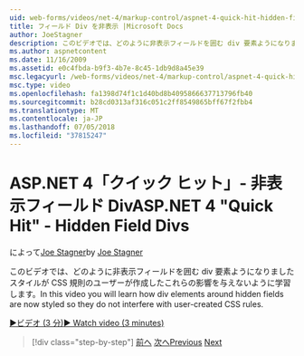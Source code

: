 ```yaml
---
uid: web-forms/videos/net-4/markup-control/aspnet-4-quick-hit-hidden-field-divs
title: フィールド Div を非表示 |Microsoft Docs
author: JoeStagner
description: このビデオでは、どのように非表示フィールドを囲む div 要素ようになりましたスタイルが CSS 規則のユーザーが作成したこれらの影響を与えないように学習します。
ms.author: aspnetcontent
ms.date: 11/16/2009
ms.assetid: e0c4fbda-b9f3-4b7e-8c45-1db9d8a45e39
msc.legacyurl: /web-forms/videos/net-4/markup-control/aspnet-4-quick-hit-hidden-field-divs
msc.type: video
ms.openlocfilehash: fa1398d74f1c1d40bd8b4095866637713796fb40
ms.sourcegitcommit: b28cd0313af316c051c2ff8549865bff67f2fbb4
ms.translationtype: MT
ms.contentlocale: ja-JP
ms.lasthandoff: 07/05/2018
ms.locfileid: "37815247"
---
```

<a name="aspnet-4-quick-hit---hidden-field-divs"></a><span data-ttu-id="b8b8a-103">ASP.NET 4「クイック ヒット」- 非表示フィールド Div</span><span class="sxs-lookup"><span data-stu-id="b8b8a-103">ASP.NET 4 "Quick Hit" - Hidden Field Divs</span></span>
====================
<span data-ttu-id="b8b8a-104">によって[Joe Stagner](https://github.com/JoeStagner)</span><span class="sxs-lookup"><span data-stu-id="b8b8a-104">by [Joe Stagner](https://github.com/JoeStagner)</span></span>

<span data-ttu-id="b8b8a-105">このビデオでは、どのように非表示フィールドを囲む div 要素ようになりましたスタイルが CSS 規則のユーザーが作成したこれらの影響を与えないように学習します。</span><span class="sxs-lookup"><span data-stu-id="b8b8a-105">In this video you will learn how div elements around hidden fields are now styled so they do not interfere with user-created CSS rules.</span></span>

[<span data-ttu-id="b8b8a-106">&#9654;ビデオ (3 分)</span><span class="sxs-lookup"><span data-stu-id="b8b8a-106">&#9654; Watch video (3 minutes)</span></span>](https://channel9.msdn.com/Blogs/ASP-NET-Site-Videos/aspnet-4-quick-hit-hidden-field-divs)

> [!div class="step-by-step"]
> <span data-ttu-id="b8b8a-107">[前へ](aspnet-4-quick-hit-tableless-menu-control.md)
> [次へ](aspnet-4-quick-hit-disabled-control-styling.md)</span><span class="sxs-lookup"><span data-stu-id="b8b8a-107">[Previous](aspnet-4-quick-hit-tableless-menu-control.md)
[Next](aspnet-4-quick-hit-disabled-control-styling.md)</span></span>
